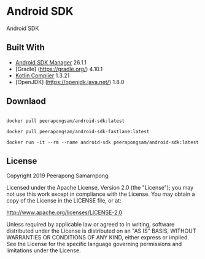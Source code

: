 # Android SDK

Android SDK

## Built With

* [Android SDK Manager](https://developer.android.com/studio) 26.1.1
* [Gradle] (https://gradle.org/) 4.10.1
* [Kotlin Complier](https://kotlinlang.org/) 1.3.21
* [OpenJDK] (https://openjdk.java.net/) 1.8.0

## Downlaod

```

docker pull peerapongsam/android-sdk:latest

docker pull peerapongsam/android-sdk-fastlane:latest

docker run -it --rm --name android-sdk peerapongsam/android-sdk:latest

```

## License

Copyright 2019 Peerapong Samarnpong

Licensed under the Apache License, Version 2.0 (the "License"); you may not use this work except in compliance with the License. You may obtain a copy of the License in the LICENSE file, or at:

http://www.apache.org/licenses/LICENSE-2.0

Unless required by applicable law or agreed to in writing, software distributed under the License is distributed on an "AS IS" BASIS, WITHOUT WARRANTIES OR CONDITIONS OF ANY KIND, either express or implied. See the License for the specific language governing permissions and limitations under the License.
